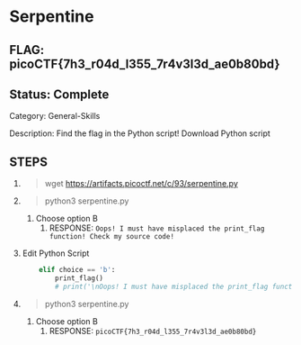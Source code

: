 # Serpentine

## FLAG: picoCTF{7h3_r04d_l355_7r4v3l3d_ae0b80bd}

## Status: Complete

Category: General-Skills

Description: Find the flag in the Python script!
Download Python script

## STEPS

1. > wget <https://artifacts.picoctf.net/c/93/serpentine.py>
2. > python3 serpentine.py
   1. Choose option B
      1. RESPONSE: `Oops! I must have misplaced the print_flag function! Check my source code!`
3. Edit Python Script

    ```py
        elif choice == 'b':
            print_flag()
            # print('\nOops! I must have misplaced the print_flag function! Check my source code!\n\n')
    ```

4. > python3 serpentine.py
   1. Choose option B
      1. RESPONSE: `picoCTF{7h3_r04d_l355_7r4v3l3d_ae0b80bd}`
